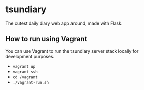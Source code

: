 # tsundiary

The cutest daily diary web app around, made with Flask.

## How to run using Vagrant

You can use Vagrant to run the tsundiary server stack locally for development purposes.

* `vagrant up`
* `vagrant ssh`
* `cd /vagrant`
* `./vagrant-run.sh`
